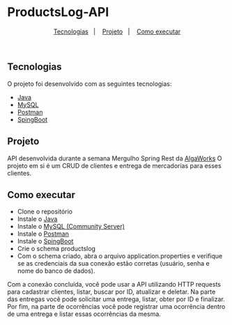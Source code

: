 # ProductsLog-API
<p align="center">
  <a href="#-tecnologias">Tecnologias</a>&nbsp;&nbsp;&nbsp;|&nbsp;&nbsp;&nbsp;
  <a href="#-projeto">Projeto</a>&nbsp;&nbsp;&nbsp;|&nbsp;&nbsp;&nbsp;
  <a href="#-como-executar">Como executar</a>
</p>

<br>

## Tecnologias

O projeto foi desenvolvido com as seguintes tecnologias:

- [Java](https://reactjs.org)
- [MySQL](https://www.mysql.com/)
- [Postman](https://www.postman.com)
- [SpingBoot](https://spring.io/projects/spring-boot)

## Projeto

API desenvolvida durante a semana Mergulho Spring Rest da [AlgaWorks](https://www.algaworks.com)
O projeto em si é um CRUD de clientes e entrega de mercadorias para esses clientes.

## Como executar

- Clone o repositório
- Instale o [Java](https://www.java.com/en/)
- Instale o [MySQL (Community Server)](https://dev.mysql.com/downloads/mysql/)
- Instale o [Postman](https://www.postman.com)
- Instale o [SpingBoot](https://spring.io/projects/spring-boot)
- Crie o schema productslog
- Com o schema criado, abra o arquivo application.properties e verifique se 
as credenciais da sua conexão estão corretas (usuário, senha e nome do banco de dados).


Com a conexão concluída, você pode usar a API utilizando HTTP requests para cadastrar clientes, listar, buscar por ID, atualizar e deletar. Na parte das entregas você pode
solicitar uma entrega, listar, obter por ID e finalizar. Por fim, na parte de ocorrências você pode registrar uma ocorrência dentro de uma entrega e listar essas ocorrências da mesma.
